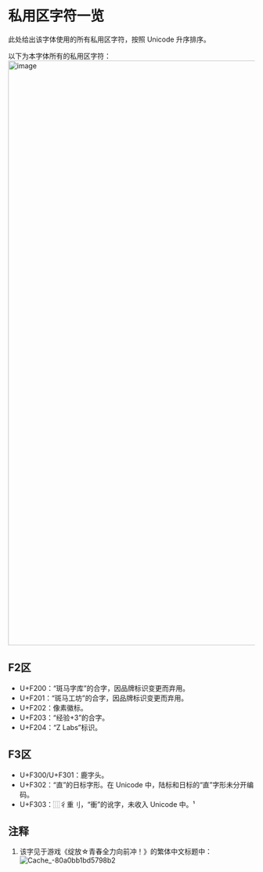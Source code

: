 # 私用区字符一览
此处给出该字体使用的所有私用区字符，按照 Unicode 升序排序。

以下为本字体所有的私用区字符：
<img width="1193" alt="image" src="https://github.com/user-attachments/assets/3beac90e-f572-4c53-9698-f69f02431c35" />


## F2区
- U+F200：“斑马字库”的合字，因品牌标识变更而弃用。
- U+F201：“斑马工坊”的合字，因品牌标识变更而弃用。
- U+F202：像素徽标。
- U+F203：“经验+3”的合字。
- U+F204：“Z Labs”标识。

## F3区
- U+F300/U+F301：鹿字头。
- U+F302：“直”的日标字形。在 Unicode 中，陆标和日标的“直”字形未分开编码。
- U+F303：⿲彳重刂，“衝”的讹字，未收入 Unicode 中。¹

## 注释
1. 该字见于游戏《绽放☆青春全力向前冲！》的繁体中文标题中：
![Cache_-80a0bb1bd5798b2](https://github.com/user-attachments/assets/18cbd6a5-b236-4b95-985b-641a128ab228)
